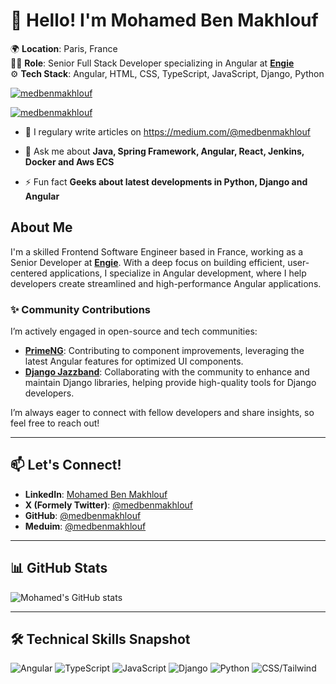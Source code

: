 # 👋 Hello! I'm Mohamed Ben Makhlouf

🌍 **Location**: Paris, France  
👨‍💻 **Role**: Senior Full Stack Developer specializing in Angular at **[Engie](https://www.engie.com/)**  
⚙️ **Tech Stack**: Angular, HTML, CSS, TypeScript, JavaScript, Django, Python  

<p align="left">
  <a href="https://github.com/ryo-ma/github-profile-trophy">
    <img alt="medbenmakhlouf" src="https://github-profile-trophy.vercel.app/?username=medbenmakhlouf"/>
  </a>
</p>

<p align="left">
  <a href="https://x.com/medbenmakhlouf" target="blank">
    <img alt="medbenmakhlouf" src="https://img.shields.io/twitter/follow/medbenmakhlouf?logo=x&style=for-the-badge"/>
  </a>
</p>

- 📝 I regulary write articles on https://medium.com/@medbenmakhlouf

- 💬 Ask me about **Java, Spring Framework, Angular, React, Jenkins, Docker and Aws ECS**

- ⚡ Fun fact **Geeks about latest developments in Python, Django and Angular**


## About Me

I'm a skilled Frontend Software Engineer based in France, working as a Senior Developer at **[Engie](https://www.engie.com/)**. With a deep focus on building efficient, user-centered applications, I specialize in Angular development, where I help developers create streamlined and high-performance Angular applications. 

### ✨ Community Contributions
I’m actively engaged in open-source and tech communities:

- **[PrimeNG](https://primeng.org/)**: Contributing to component improvements, leveraging the latest Angular features for optimized UI components.
- **[Django Jazzband](https://github.com/jazzband)**: Collaborating with the community to enhance and maintain Django libraries, helping provide high-quality tools for Django developers.

I’m always eager to connect with fellow developers and share insights, so feel free to reach out!

---

## 📫 Let's Connect!

- **LinkedIn**: [Mohamed Ben Makhlouf](https://www.linkedin.com/in/medbenmakhlouf)
- **X (Formely Twitter)**: [@medbenmakhlouf](https://twitter.com/medbenmakhlouf)
- **GitHub**: [@medbenmakhlouf](https://github.com/medbenmakhlouf)
- **Meduim**: [@medbenmakhlouf](https://medium.com/medbenmakhlouf)

---

## 📊 GitHub Stats

![Mohamed's GitHub stats](https://github-readme-stats.vercel.app/api?username=medbenmakhlouf&show_icons=true&theme=default&count_private=true)

---

## 🛠 Technical Skills Snapshot

![Angular](https://img.shields.io/badge/Angular-90%25-blue)
![TypeScript](https://img.shields.io/badge/TypeScript-85%25-brightgreen)
![JavaScript](https://img.shields.io/badge/JavaScript-80%25-yellow)
![Django](https://img.shields.io/badge/Django-90%25-green)
![Python](https://img.shields.io/badge/Python-90%25-lightgrey)
![CSS/Tailwind](https://img.shields.io/badge/CSS/Tailwind-75%25-blue)

